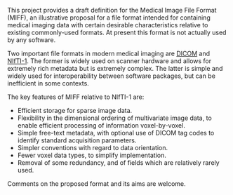 This project provides a draft definition for the Medical Image File Format (MIFF), an illustrative proposal for a file format intended for containing medical imaging data with certain desirable characteristics relative to existing commonly-used formats. At present this format is not actually used by any software.

Two important file formats in modern medical imaging are [DICOM](http://dicom.nema.org) and [NIfTI-1](http://nifti.nimh.nih.gov/nifti-1/). The former is widely used on scanner hardware and allows for extremely rich metadata but is extremely complex. The latter is simple and widely used for interoperability between software packages, but can be inefficient in some contexts.

The key features of MIFF relative to NIfTI-1 are:

- Efficient storage for sparse image data.
- Flexibility in the dimensional ordering of multivariate image data, to enable efficient processing of information voxel-by-voxel.
- Simple free-text metadata, with optional use of DICOM tag codes to identify standard acquisition parameters.
- Simpler conventions with regard to data orientation.
- Fewer voxel data types, to simplify implementation.
- Removal of some redundancy, and of fields which are relatively rarely used.

Comments on the proposed format and its aims are welcome.
